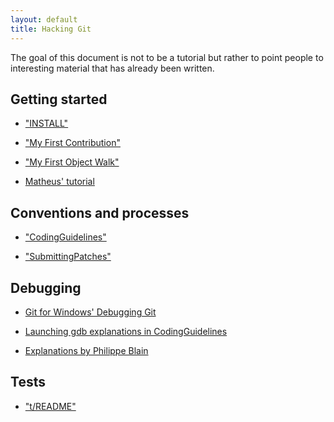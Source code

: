 ```yaml
---
layout: default
title: Hacking Git
---
```


The goal of this document is not to be a tutorial but rather to point
people to interesting material that has already been written.

## Getting started

* ["INSTALL"](https://github.com/git/git/blob/master/INSTALL)

* ["My First Contribution"](https://git-scm.com/docs/MyFirstContribution)

* ["My First Object Walk"](https://github.com/git/git/blob/master/Documentation/MyFirstObjectWalk.txt)

* [Matheus' tutorial](https://matheustavares.gitlab.io/posts/first-steps-contributing-to-git)

## Conventions and processes

* ["CodingGuidelines"](https://github.com/git/git/blob/master/Documentation/CodingGuidelines)

* ["SubmittingPatches"](https://git-scm.com/docs/SubmittingPatches/)

## Debugging

* [Git for Windows' Debugging Git](https://github.com/git-for-windows/git/wiki/Debugging-Git)

* [Launching gdb explanations in CodingGuidelines](https://github.com/git/git/blob/v2.27.0/Documentation/CodingGuidelines#L441-L445)

* [Explanations by Philippe Blain](https://github.com/gitgitgadget/git/pull/582#issuecomment-599845508)

## Tests

* ["t/README"](https://github.com/git/git/blob/master/t/README)
